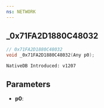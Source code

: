 ```yaml
---
ns: NETWORK
---
```

## _0x71FA2D1880C48032

```c
// 0x71FA2D1880C48032
void _0x71FA2D1880C48032(Any p0);
```

```
NativeDB Introduced: v1207
```

## Parameters
* **p0**:

